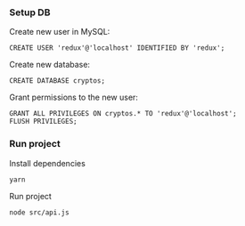 ### Setup DB

Create new user in MySQL:

```
CREATE USER 'redux'@'localhost' IDENTIFIED BY 'redux';
```

Create new database:

```
CREATE DATABASE cryptos;
```

Grant permissions to the new user:

```
GRANT ALL PRIVILEGES ON cryptos.* TO 'redux'@'localhost';
FLUSH PRIVILEGES;
```

### Run project

Install dependencies

```
yarn
```

Run project

```
node src/api.js
```